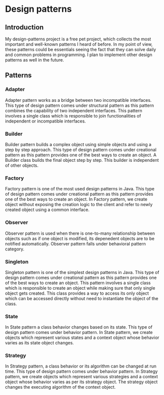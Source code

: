 # Design patterns

## Introduction

My design-patterns project is a free pet project, which collects the most important and well-known patterns I heard of before.
In my point of view, these patterns could be essentials seeing the fact that they can solve daily and common problems in programming.
I plan to implement other design patterns as well in the future.

## Patterns

### Adapter
Adapter pattern works as a bridge between two incompatible interfaces. This type of design pattern comes under structural pattern as this pattern 
combines the capability of two independent interfaces.
This pattern involves a single class which is responsible to join functionalities of independent or incompatible interfaces.

### Builder
Builder pattern builds a complex object using simple objects and using a step by step approach. 
This type of design pattern comes under creational pattern as this pattern provides one of the best ways to create an object.
A Builder class builds the final object step by step. This builder is independent of other objects.

### Factory
Factory pattern is one of the most used design patterns in Java. This type of design pattern comes under creational pattern as this pattern provides 
one of the best ways to create an object.
In Factory pattern, we create object without exposing the creation logic to the client and refer to newly created object using a common interface.

### Observer
Observer pattern is used when there is one-to-many relationship between objects such as if one object is modified, its depenedent objects are to 
be notified automatically. Observer pattern falls under behavioral pattern category.

### Singleton
Singleton pattern is one of the simplest design patterns in Java. This type of design pattern comes under creational pattern as this pattern provides 
one of the best ways to create an object.
This pattern involves a single class which is responsible to create an object while making sure that only single object gets created. 
This class provides a way to access its only object which can be accessed directly without need to instantiate the object of the class.

### State
In State pattern a class behavior changes based on its state. This type of design pattern comes under behavior pattern.
In State pattern, we create objects which represent various states and a context object whose behavior varies as its state object changes.

### Strategy
In Strategy pattern, a class behavior or its algorithm can be changed at run time. This type of design pattern comes under behavior pattern.
In Strategy pattern, we create objects which represent various strategies and a context object whose behavior varies as per its strategy object. 
The strategy object changes the executing algorithm of the context object.
